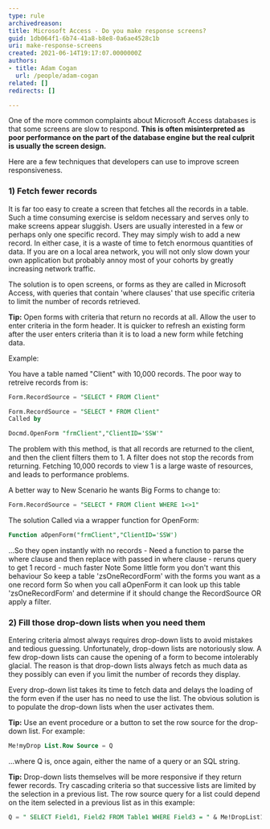 ```yaml
---
type: rule
archivedreason: 
title: Microsoft Access - Do you make response screens? 
guid: 1db064f1-6b74-41a8-b8e8-0a6ae4528c1b
uri: make-response-screens
created: 2021-06-14T19:17:07.0000000Z
authors:
- title: Adam Cogan
  url: /people/adam-cogan
related: []
redirects: []

---
```


One of the more common complaints about Microsoft Access databases is that some screens are slow to respond. **This is often misinterpreted as poor performance on the part of the database engine but the real culprit is usually the screen design.**

Here are a few techniques that developers can use to improve screen responsiveness.

<!--endintro-->

### 1) Fetch fewer records

It is far too easy to create a screen that fetches all the records in a table. Such a time consuming exercise is seldom necessary and serves only to make screens appear sluggish. Users are usually interested in a few or perhaps only one specific record. They may simply wish to add a new record. In either case, it is a waste of time to fetch enormous quantities of data. If you are on a local area network, you will not only slow down your own application but probably annoy most of your cohorts by greatly increasing network traffic.

The solution is to open screens, or forms as they are called in Microsoft Access, with queries that contain 'where clauses' that use specific criteria to limit the number of records retrieved.

**Tip:** Open forms with criteria that return no records at all. Allow the user to enter criteria in the form header. It is quicker to refresh an existing form after the user enters criteria than it is to load a new form while fetching data.

Example:

You have a table named "Client" with 10,000 records. The poor way to retreive records from is:

``` sql
Form.RecordSource = "SELECT * FROM Client"

Form.RecordSource = "SELECT * FROM Client"
Called by

Docmd.OpenForm "frmClient","ClientID='SSW'"
```

The problem with this method, is that all records are returned to the client, and then the client filters them to 1. A filter does not stop the records from returning. Fetching 10,000 records to view 1 is a large waste of resources, and leads to performance problems.

A better way to New Scenario he wants Big Forms to change to:

``` sql
Form.RecordSource = "SELECT * FROM Client WHERE 1<>1"
```

The solution Called via a wrapper function for OpenForm: 

``` sql
Function aOpenForm("frmClient","ClientID='SSW')
```

...So they open instantly with no records - Need a function to parse the where clause and then replace with passed in where clause - reruns query to get 1 record - much faster Note Some little form you don't want this behaviour So keep a table 'zsOneRecordForm' with the forms you want as a one record form So when you call aOpenForm it can look up this table 'zsOneRecordForm' and determine if it should change the RecordSource OR apply a filter.

### 2) Fill those drop-down lists when you need them

Entering criteria almost always requires drop-down lists to avoid mistakes and tedious guessing. Unfortunately, drop-down lists are notoriously slow. A few drop-down lists can cause the opening of a form to become intolerably glacial. The reason is that drop-down lists always fetch as much data as they possibly can even if you limit the number of records they display.

Every drop-down list takes its time to fetch data and delays the loading of the form even if the user has no need to use the list. The obvious solution is to populate the drop-down lists when the user activates them.

**Tip:** Use an event procedure or a button to set the row source for the drop-down list. For example:

``` sql
Me!myDrop List.Row Source = Q
```

...where Q is, once again, either the name of a query or an SQL string.

**Tip:** Drop-down lists themselves will be more responsive if they return fewer records. Try cascading criteria so that successive lists are limited by the selection in a previous list. The row source query for a list could depend on the item selected in a previous list as in this example: 

``` sql
Q = " SELECT Field1, Field2 FROM Table1 WHERE Field3 = " & Me!DropList1
```

